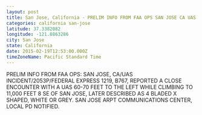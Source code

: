 ```yaml
---
layout: post
title: San Jose, California - PRELIM INFO FROM FAA OPS SAN JOSE CA UAS INCIDENT 2053P FEDERAL EXPRESS 1219 B767
categories: california san-jose
latitude: 37.3382082
longitude: -121.8863286
city: San Jose
state: California
date: 2015-02-19T12:53:00.000Z
timeZoneName: Pacific Standard Time
---
```


PRELIM INFO FROM FAA OPS: SAN JOSE, CA/UAS INCIDENT/2053P/FEDERAL EXPRESS 1219, B767, REPORTED A CLOSE ENCOUNTER WITH A UAS 60-70 FEET TO THE LEFT WHILE CLIMBING TO 11,000 FEET 8 SE OF SAN JOSE, LATER DESCRIBED AS 4 BLADED X SHAPED, WHITE OR GREY. SAN JOSE ARPT COMMUNICATIONS CENTER, LOCAL PD NOTIFIED.